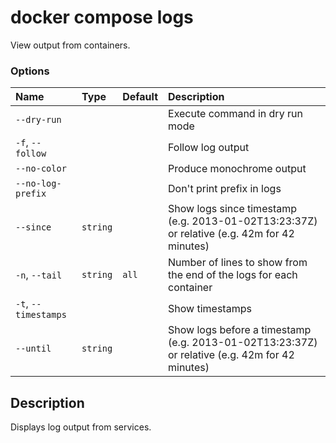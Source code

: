 # docker compose logs

<!---MARKER_GEN_START-->
View output from containers.

### Options

| Name                 | Type     | Default | Description                                                                                    |
|:---------------------|:---------|:--------|:-----------------------------------------------------------------------------------------------|
| `--dry-run`          |          |         | Execute command in dry run mode                                                                |
| `-f`, `--follow`     |          |         | Follow log output                                                                             |
| `--no-color`         |          |         | Produce monochrome output                                                                     |
| `--no-log-prefix`    |          |         | Don't print prefix in logs                                                                    |
| `--since`            | `string` |         | Show logs since timestamp (e.g. 2013-01-02T13:23:37Z) or relative (e.g. 42m for 42 minutes)    |
| `-n`, `--tail`       | `string` | `all`   | Number of lines to show from the end of the logs for each container                           |
| `-t`, `--timestamps` |          |         | Show timestamps                                                                               |
| `--until`            | `string` |         | Show logs before a timestamp (e.g. 2013-01-02T13:23:37Z) or relative (e.g. 42m for 42 minutes) |


<!---MARKER_GEN_END-->

## Description

Displays log output from services.